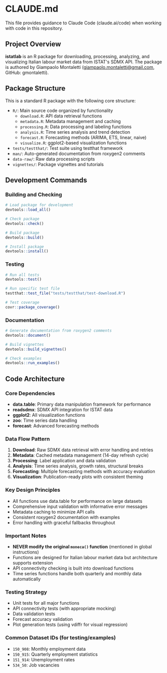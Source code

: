 # CLAUDE.md

This file provides guidance to Claude Code (claude.ai/code) when working with code in this repository.

## Project Overview

**istatlab** is an R package for downloading, processing, analyzing, and visualizing Italian labour market data from ISTAT's SDMX API. The package is authored by Giampaolo Montaletti (giampaolo.montaletti@gmail.com, GitHub: gmontaletti).

## Package Structure

This is a standard R package with the following core structure:

- `R/`: Main source code organized by functionality
  - `download.R`: API data retrieval functions
  - `metadata.R`: Metadata management and caching
  - `processing.R`: Data processing and labeling functions
  - `analysis.R`: Time series analysis and trend detection
  - `forecast.R`: Forecasting methods (ARIMA, ETS, linear, naive)
  - `visualize.R`: ggplot2-based visualization functions
- `tests/testthat/`: Test suite using testthat framework
- `man/`: Auto-generated documentation from roxygen2 comments
- `data-raw/`: Raw data processing scripts
- `vignettes/`: Package vignettes and tutorials

## Development Commands

### Building and Checking
```r
# Load package for development
devtools::load_all()

# Check package
devtools::check()

# Build package
devtools::build()

# Install package
devtools::install()
```

### Testing
```r
# Run all tests
devtools::test()

# Run specific test file
testthat::test_file("tests/testthat/test-download.R")

# Test coverage
covr::package_coverage()
```

### Documentation
```r
# Generate documentation from roxygen2 comments
devtools::document()

# Build vignettes
devtools::build_vignettes()

# Check examples
devtools::run_examples()
```

## Code Architecture

### Core Dependencies
- **data.table**: Primary data manipulation framework for performance
- **readsdmx**: SDMX API integration for ISTAT data
- **ggplot2**: All visualization functions
- **zoo**: Time series data handling
- **forecast**: Advanced forecasting methods

### Data Flow Pattern
1. **Download**: Raw SDMX data retrieval with error handling and retries
2. **Metadata**: Cached metadata management (14-day refresh cycle)
3. **Processing**: Label application and data validation
4. **Analysis**: Time series analysis, growth rates, structural breaks
5. **Forecasting**: Multiple forecasting methods with accuracy evaluation
6. **Visualization**: Publication-ready plots with consistent theming

### Key Design Principles
- All functions use data.table for performance on large datasets
- Comprehensive input validation with informative error messages
- Metadata caching to minimize API calls
- Consistent roxygen2 documentation with examples
- Error handling with graceful fallbacks throughout

### Important Notes
- **NEVER modify the original `moneca()` function** (mentioned in global instructions)
- Functions are designed for Italian labour market data but architecture supports extension
- API connectivity checking is built into download functions
- Time series functions handle both quarterly and monthly data automatically

### Testing Strategy
- Unit tests for all major functions
- API connectivity tests (with appropriate mocking)
- Data validation tests
- Forecast accuracy validation
- Plot generation tests (using vdiffr for visual regression)

### Common Dataset IDs (for testing/examples)
- `150_908`: Monthly employment data
- `150_915`: Quarterly employment statistics  
- `151_914`: Unemployment rates
- `534_50`: Job vacancies